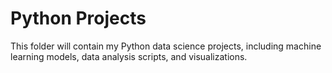 # Python Projects

This folder will contain my Python data science projects, including machine learning models, data analysis scripts, and visualizations.

